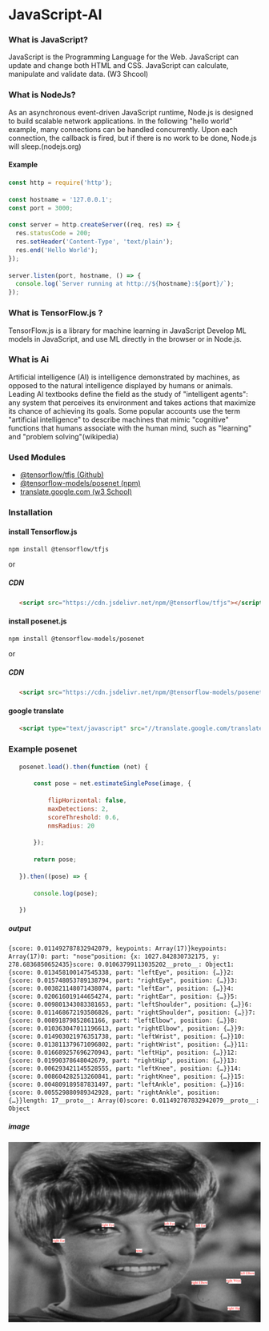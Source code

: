 # JavaScript-AI
### What is JavaScript?
JavaScript is the Programming Language for the Web.
JavaScript can update and change both HTML and CSS.
JavaScript can calculate, manipulate and validate data. (W3 Shcool)

### What is NodeJs?
As an asynchronous event-driven JavaScript runtime, Node.js is designed to build scalable network applications. In the following "hello world" example, many connections can be handled concurrently. Upon each connection, the callback is fired, but if there is no work to be done, Node.js will sleep.(nodejs.org)
#### Example
```javascript
const http = require('http');

const hostname = '127.0.0.1';
const port = 3000;

const server = http.createServer((req, res) => {
  res.statusCode = 200;
  res.setHeader('Content-Type', 'text/plain');
  res.end('Hello World');
});

server.listen(port, hostname, () => {
  console.log(`Server running at http://${hostname}:${port}/`);
});
```

### What is TensorFlow.js ?

TensorFlow.js is a library for machine learning in JavaScript
Develop ML models in JavaScript, and use ML directly in the browser or in Node.js.

### What is Ai
Artificial intelligence (AI) is intelligence demonstrated by machines, as opposed to the natural intelligence displayed by humans or animals. Leading AI textbooks define the field as the study of "intelligent agents": any system that perceives its environment and takes actions that maximize its chance of achieving its goals. Some popular accounts use the term "artificial intelligence" to describe machines that mimic "cognitive" functions that humans associate with the human mind, such as "learning" and "problem solving"(wikipedia)

### Used Modules

 - [ @tensorflow/tfjs (Github)](https://github.com/tensorflow/tfjs)
 - [ @tensorflow-models/posenet (npm)](https://www.npmjs.com/package/@tensorflow-models/posenet)
 - [ translate.google.com (w3 School)](https://www.w3schools.com/howto/howto_google_translate.asp)


 ### Installation

#### install Tensorflow.js

 ```terminal
npm install @tensorflow/tfjs
```
or

##### CDN

 ```html
    <script src="https://cdn.jsdelivr.net/npm/@tensorflow/tfjs"></script>
```

#### install posenet.js

 ```terminal
npm install @tensorflow-models/posenet
```
or

##### CDN

 ```html
    <script src="https://cdn.jsdelivr.net/npm/@tensorflow-models/posenet"></script>
```
#### google translate
 ```html
    <script type="text/javascript" src="//translate.google.com/translate_a/element.js?cb=googleTranslateElementInit"></script>
```

 ### Example posenet
 
 ```javascript
    posenet.load().then(function (net) {
        
        const pose = net.estimateSinglePose(image, {

            flipHorizontal: false,
            maxDetections: 2,
            scoreThreshold: 0.6,
            nmsRadius: 20

        });
    
        return pose;

    }).then((pose) => {

        console.log(pose);
        
    })
```
##### output
```output
{score: 0.011492787832942079, keypoints: Array(17)}keypoints: Array(17)0: part: "nose"position: {x: 1027.842830732175, y: 278.6836850652435}score: 0.01063799113035202__proto__: Object1: {score: 0.013458100147545338, part: "leftEye", position: {…}}2: {score: 0.015748053789138794, part: "rightEye", position: {…}}3: {score: 0.003821148071438074, part: "leftEar", position: {…}}4: {score: 0.020616019144654274, part: "rightEar", position: {…}}5: {score: 0.009801343083381653, part: "leftShoulder", position: {…}}6: {score: 0.011468672193586826, part: "rightShoulder", position: {…}}7: {score: 0.00891879852861166, part: "leftElbow", position: {…}}8: {score: 0.010363047011196613, part: "rightElbow", position: {…}}9: {score: 0.014903021976351738, part: "leftWrist", position: {…}}10: {score: 0.013811379671096802, part: "rightWrist", position: {…}}11: {score: 0.016689257696270943, part: "leftHip", position: {…}}12: {score: 0.01990378648042679, part: "rightHip", position: {…}}13: {score: 0.006293421145528555, part: "leftKnee", position: {…}}14: {score: 0.008604282513260841, part: "rightKnee", position: {…}}15: {score: 0.004809189587831497, part: "leftAnkle", position: {…}}16: {score: 0.005529880989342928, part: "rightAnkle", position: {…}}length: 17__proto__: Array(0)score: 0.011492787832942079__proto__: Object

```
##### image
![alt text](https://github.com/ulvimemmeedov/JavaScript-AI/blob/master/Example.png)

